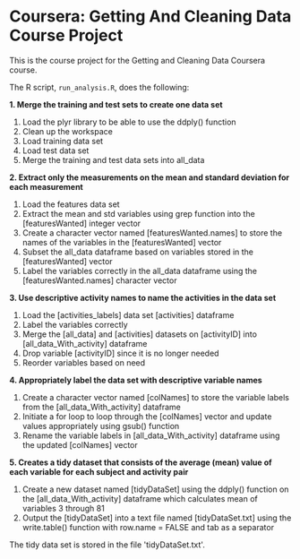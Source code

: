 # Coursera: Getting And Cleaning Data Course Project

This is the course project for the Getting and Cleaning Data Coursera course.

The R script, `run_analysis.R`, does the following:

**1. Merge the training and test sets to create one data set**
  1. Load the plyr library to be able to use the ddply() function
  2. Clean up the workspace
  3. Load training data set
  4. Load test data set
  5. Merge the training and test data sets into all_data

**2. Extract only the measurements on the mean and standard deviation for each measurement**
  1. Load the features data set
  2. Extract the mean and std variables using grep function into the [featuresWanted] integer vector
  3. Create a character vector named [featuresWanted.names] to store the names of the variables in the [featuresWanted] vector
  4. Subset the all_data dataframe based on variables stored in the [featuresWanted] vector
  5. Label the variables correctly in the all_data dataframe using the [featuresWanted.names] character vector

**3. Use descriptive activity names to name the activities in the data set**
  1. Load the [activities_labels] data set [activities] dataframe
  2. Label the variables correctly
  3. Merge the [all_data] and [activities] datasets on [activityID] into [all_data_With_activity] dataframe
  4. Drop variable [activityID] since it is no longer needed
  5. Reorder variables based on need

**4. Appropriately label the data set with descriptive variable names**
  1. Create a character vector named [colNames] to store the variable labels from the [all_data_With_activity] dataframe
  2. Initiate a for loop to loop through the [colNames] vector and update values appropriately using gsub() function
  3. Rename the variable labels in [all_data_With_activity] dataframe using the updated [colNames] vector

**5. Creates a tidy dataset that consists of the average (mean) value of each variable for each subject and activity pair**
  1. Create a new dataset named [tidyDataSet] using the ddply() function on the [all_data_With_activity] dataframe which calculates mean of variables 3 through 81
  2. Output the [tidyDataSet] into a text file named [tidyDataSet.txt] using the write.table() function with row.name = FALSE and tab as a separator

The tidy data set is stored in the file 'tidyDataSet.txt'.
